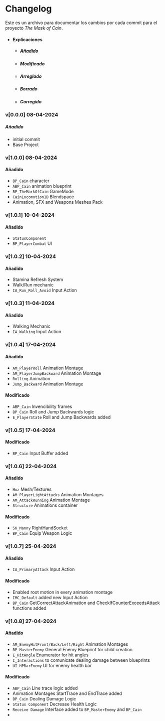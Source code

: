 # Changelog

Este es un archivo para documentar los cambios por cada commit para el proyecto *The Mask of Cain*.

- #### Explicaciones
    - ##### Añadido
    - ##### Modificado
    - ##### Arreglado
    - ##### Borrado
    - ##### Corregido

### v[0.0.0] 08-04-2024
##### Añadido
- initial commit
- Base Project

### v[1.0.0] 08-04-2024
#### Añadido
- `BP_Cain` character
- `ABP_Cain` animation blueprint
- `BP_TheMarkOfCain` GameMode
- `CainLocomotion1D` Blendspace
- Animation, SFX and Weapons Meshes Pack 

### v[1.0.1] 10-04-2024
#### Añadido
- `StatusComponent`
- `BP_PlayerCombat` UI

### v[1.0.2] 10-04-2024
#### Añadido
- Stamina Refresh System 
- Walk/Run mechanic 
- `IA_Run_Roll_Avoid` Input Action

### v[1.0.3] 11-04-2024
#### Añadido
- Walking Mechanic
- `IA_Walking` Input Action

### v[1.0.4] 17-04-2024
#### Añadido
- `AM_PlayerRoll` Animation Montage
- `AM_PlayerJumpBackward` Animation Montage
- `Rolling` Animation 
- `Jump_Backward` Animation Montage
#### Modificado
- `ABP_Cain` Invencibility frames
- `BP_Cain` Roll and Jump Backwards logic 
- `E_PlayerState` Roll and Jump Backwards added


### v[1.0.5] 17-04-2024
#### Modificado
- `BP_Cain` Input Buffer added

### v[1.0.6] 22-04-2024
#### Añadido
- `Hoz` Mesh/Textures  
- `AM_PlayerLightAttacks` Animation Montages
- `AM_AttackRunning` Animation Montage
- `Structure` Animations container
#### Modificado
- `SK_Manny` RightHandSocket
- `BP_Cain` Equip Weapon Logic

### v[1.0.7] 25-04-2024
#### Añadido 
- `IA_PrimaryAttack` Input Action
#### Modificado
- Enabled root motion in every animation montage
- `IMC_Default` added new Input Action
- `BP_Cain` GetCorrectAttackAnimation and CheckIfCounterExceedsAttack functions added

### v[1.0.8] 27-04-2024
#### Añadido
- `AM_EnemyHitFront/Back/Left/Right` Animation Montages
- `BP_MasterEnemy` General Enemy Blueprint for child creation
- `E_HitAngle` Enumerator for hit angles
- `I_Interactions` to comunicate dealing damage between blueprints
- `UI_HPBarEnemy` UI for enemy health bar
#### Modificado
- `ABP_Cain` Line trace logic added
- Animation Montages StartTrace and EndTrace added
- `BP_Cain` Dealing Damage Logic 
- `Status Component` Decrease Health Logic
- `Receive Damage` Interface added to `BP_MasterEnemy` and `BP_Cain`
- 







